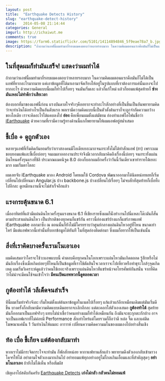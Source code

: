 ```yaml
---
layout: post
title:  "Earthquake Detects History"
slug: "earthquake-detect-history"
date:   2014-05-08 21:14:44
categories: General
imgurl: http://ichaiwut.me
comments: true
image: https://farm6.staticflickr.com/5101/14114894846_5f9eae78a7_b.jpg
description: "ถ้าถามว่าแอฟนี้ผมทำมากี่รอบผมคงตอบว่าหลายรอบมาก ในความคิผมตอนแรกคือมันก็ไม่เป็นแอฟที่ยากอะไรมากมายแต่เอาข้อมูลที่ได้มาเอามาจัดเรียงให้อยู่ในรูปแบบที่เราต้องการแค่นั้นเองจะไปยากอะไร ด้วยความคิดแบบนี้ผมก็ทำไปเรื่อยจนมันเริ่มเละ แล้วก็แก้ใหม่ แล้วก็ยอมแพ้สุดท้ายก็ ช่างมันเหอะไม่ทำดีกว่าเสียเวลา"
---
```


## ในที่สุดผมก็ทำมันเสร็จ! แสดงว่าผมทำได้
ถ้าถามว่าแอฟนี้ผมทำมากี่รอบผมคงตอบว่าหลายรอบมาก ในความคิดผมตอนแรกคือมันก็ไม่ได้เป็นแอฟที่ยากอะไรมากมาย แค่เอาข้อมูลที่ได้มาเอามาจัดเรียงให้อยู่ในรูปแบบที่เราต้องการแค่นั้นเองจะไปยากอะไร ด้วยความคิดแบบนี้ผมก็ทำไปเรื่อยๆ จนมันเริ่มเละ แล้วก็แก้ใหม่ แล้วก็ยอมแพ้สุดท้ายก็ **ช่างมันเหอะไม่ทำดีกว่าเสียเวลา**

ต้องบอกที่มาของแอฟนี้ก่อน แรงบันดาลใจจริงๆคืออยากจะทำอะไรสักอย่างที่เป็นชิ้นเป็นอันพยายามคิดว่าจะทำเงินได้อย่างไรเป็นอันดับแรก พอเรามีความคิดแบบนี้เป็นตัวตั้งต้นเราก็จะถูกจำกัดความกว้างของไอเดีย เราจะคิดอะไรได้แคบลงไป **อ๋อง** คือเพื่อนผมตั้งแต่มัธยม อ๋องทำแอฟไอโฟนชื่อว่า [iEarthquake](https://itunes.apple.com/us/app/iearthquake-lite/id382275734?mt=8) ด้วยความที่เรามีความรู้ทางด้านนี้แกก็พยายามให้ผมแอฟอยู่สม่ำเสมอ

## ขี้เบื่อ + ดูถูกตัวเอง

หลายๆแอฟที่เริ่มคิดกันยอมรับว่าเราสองคนมีไอเดียเยอะมากจนกระทั่งไม่ได้ทำสักแอฟ (ฮา) เพราะผมชอบยอมแพ้และขี้เบื่อบ่อยๆ จนผมลาออกงานประจำจึงมีเวลากลับมาคิดถึงเรื่องนี้บ่อยๆ จนกระทั่งแผ่นดินไหนครั้งรุนแรงที่ชิลิ ประมาณแมคนิจูด 8.0 อ๋องก็บอกผมอีกครั้งว่าวันนี้วันเดียวเขาทำรายได้เยอะมาก ผมเริ่มตาโตละ

ผมเลยจับ iEarthquake มาลง Android โดยผมใช้ Cordova พัฒนาออกมาได้นิดหน่อยผทก็เริ่มเปลี่ยนไปเปลี่ยนมา Angular.js บ้าง backbone.js บ้างเปลี่ยนไปเรื่อยๆ ไม่จบสักทีสุดท้ายก็เบื่อทิ้งไปอีกละ ดูเหมือนงานนี้จะไม่สำเร็จอีกแล้ว

## แรงกระตุ้นขนาด 6.1
เมื่ออาทิตย์ที่แล้วมีแผ่นดินไหวครั้งรุนแรงขนาด 6.1 ที่เชียงรายซึ่งผมก็นั่งทำงานไปนี่แหละโต๊ะมันก็สั่นตามประสาแผ่นดินไหว เป็นปรกติของทุกคนก็แชร์กัน คราวนี้อ๋องแชร์บ้างแกก็แชร์ภาพแอฟ iEarthquake ออกมาซึ่ง ณ ตอนนั้นก็ยังไม่มีใครทราบว่าศูนย์กลางแผ่นดินไหวอยู่ที่ไหน ขนาดเท่าไหร่ มีแต่แอฟพวกนี้เท่านั้นที่บอกข้อมูลได้ทันที ในที่สุดอ๋องติดต่อมา ซึ่งผมก็อยากให้เป็นเช่นนั้น

## สิ่งที่เราคิดบางครั้งเรามโนเอาเอง
ผมคิดเสมอว่าใครจะใช้วะแอพแบบนี้ คำตอบคือทุกคนในโลกเพราะแผ่นไหวมันเกิดตลอด รู้สึกหรือไม่มันอีกเรื่องซึ่งเมื่อเกิดบ่อยๆที่ไหนก็เป็นข้อมูลที่เราใช้ตัดสินใจเวลาเราจะไปเที่ยวหรือทำธุระใกล้ๆจุดเกิดเหตุ ผมเริ่มวิเคราะห์ดูแล้วว่าคนใช้เยอะจริงเพราะแผ่นดินไหวทีแชร์หน้าจอโทรศัพท์กันสนั่น จากที่คิดว่าไม่น่าจะมีคนใช้จนเข้าใจว่า **มีคนเปิดแอพพวกนี้ดูตลอดเวลา**

## กูต้องทำได้ วลีเด็ดจนสำเร็จ
ทีนี้ผมเริ่มทำจริงจังละ เริ่มใหม่ตั้งแต่ต้นหาข้อมูลในเนตไปเรื่อยๆ แก้แล้วแก้อีกเหมือนเดิมแต่มันเริ่มดีขึ้น บางครั้งก็กลับมามีความคิดแบบเดิมอยากจะเลิกอีกละ แต่ตะคอกใส่ตัวเองเสมอ **กูต้องทำได้** สุดท้ายมันก็ออกมาเป็นแอฟจริงๆ แทบไม่น่าเชื่อว่าคนอย่างผมก็ทำได้เหมือนกัน ถึงมันจะตะกุกตะกักบ้าง อาจจะเป็นแอฟแรกที่ไม่ค่อยมี Performance สักเท่าไหร่แต่โดยรวมก็ถือว่าดี หล่อ จี๊ด และแค่ติดโฆษณาแค่นั้น 1 วันทำเงินให้ผมละ อาาาาห์ เปลี่ยนความคิดความมโนของผมเองไปอย่างสิ้นเชิง

## ท้อ เบื่อ ขี้เกียจ แต่ต้องกลับมาทำ
หากเราไม่มีกระจิตกระใจจะทำมัน ก็พักสักหน่อย หากาแฟทานสักแก้ว พยายามดึงตัวเองกลับเข้ามาวงโคจรให้ได้ อย่าตามใจตัวเองมากเกินไป อย่ายอมแพ้ทุกอย่างอยู่ไม่ไกลเกินเอื้อมและที่สำคัญสุดๆ **อย่ามโนเอาเอง** ถ้ายังไม่ได้เห็น หรือสัมผัส

เชิญเอาไปสดับกันครับ [Earthquake Detects](https://play.google.com/store/apps/details?id=com.maximize.earthquake) **เก่งไม่กลัว กลัวคนไม่ยอมแพ้**